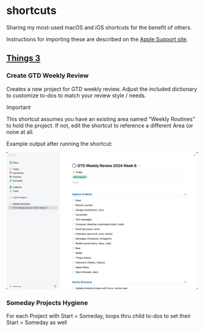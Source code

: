 # shortcuts

Sharing my most-used macOS and iOS shortcuts for the benefit of others.

Instructions for importing these are described on the [Apple Support site](https://support.apple.com/en-gb/guide/shortcuts-mac/apd02bffbaac/mac).

## [Things 3](things_3)

### Create GTD Weekly Review

Creates a new project for GTD weekly review. Adjust the included dictionary to customize to-dos to match your review style / needs.

> [!IMPORTANT]
> This shortcut assumes you have an existing area named "Weekly Routines" to hold the project.  If not, edit the shortcut to reference a different Area (or none at all.

Example output after running the shortcut:

![Screenshot of Create GTD Weekly Review results](things_3/Create%20GTD%20Weekly%20Review%20Results.jpg)

### Someday Projects Hygiene

For each Project with Start = Someday, loops thru child to-dos to set their Start = Someday as well
